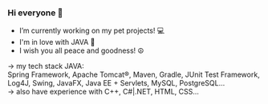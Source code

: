 ### Hi everyone 👋

- I’m currently working on my pet projects! 💻
- I'm in love with JAVA 🥰
- I wish you all peace and goodness! ☮️

-> my tech stack JAVA: 
<br>Spring Framework, Apache Tomcat®, Maven, Gradle, JUnit Test Framework, Log4J, Swing, JavaFX, Java EE + Servlets, MySQL, PostgreSQL...<br>
-> also have experience with C++, C#|.NET, HTML, CSS...
